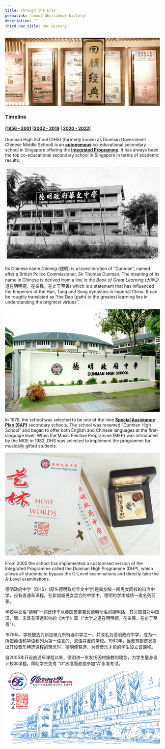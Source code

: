 ```yaml
---
title: Through the Eras
permalink: /about-dhs/school-history/
description: ""
third_nav_title: Our History
---
```

![](/images/Homepage/masthead-about-history.jpg)

### **Timeline**

#### **|[1956 - 2001](https://dhs.edu.sg/sch-history-1956) |[2002 - 2019](https://dhs.edu.sg/sch-history-2004)  | [2020 - 2022](https://dhs.edu.sg/sch-history-2021)|**

Dunman High School (DHS) (formerly known as Dunman Government Chinese Middle School) is an **[autonomous](https://dhs.edu.sg/autonomous-sap-ip)** co-educational secondary school in Singapore offering the **[Integrated Programme](https://dhs.edu.sg/autonomous-sap-ip)**. It has always been the top co-educational secondary school in Singapore in terms of academic results.

![](/images/Homepage/1960-01-1.jpg)

Its Chinese name _Démíng_ (德明) is a transliteration of “Dunman”, named after a British Police Commissioner, Sir Thomas Dunman. The meaning of its name in Chinese is derived from a line in the _Book of Great Learning_ (大学之道在明明德，在亲民，在止于至善) which is a statement that has influenced the Emperors of the Han, Tang and Song dynasties in Imperial China. It can be roughly translated as “the Dao (path) to the greatest learning lies in understanding the brightest virtues”.

![](/images/Homepage/2000-07.jpg)

In 1979, the school was selected to be one of the nine **[Special Assistance Plan (SAP)](https://dhs.edu.sg/autonomous-sap-ip)** secondary schools. The school was renamed “Dunman High School” and began to offer both English and Chinese languages at the first-language level. When the Music Elective Programme (MEP) was introduced by the MOE in 1982, DHS was selected to implement the programme for musically gifted students.

![](/images/Homepage/2016-01.jpg)

From 2005 the school has implemented a customised version of the Integrated Programme called the Dunman High Programme (DHP), which allows all students to bypass the O-Level examinations and directly take the A-Level examinations.

德明政府中学（DHS）(原名德明政府华文中学)是新加坡一所男女同校的自治中学，设有直通车课程。在新加坡男女混合的中学中，德明的学术成绩一直名列前茅。

学校中文名“德明”一词音译于以英国警署署长德明命名的德明路，其义取自对中国汉、唐、宋具有深远影响的《大学》篇（“大学之道在明明德，在亲民，在止于至善”）。

1979年，学校被选为新加坡九所特选中学之一，并改名为德明政府中学，成为一所把英语和华语都列为第一语言的、双语并重的学校。1982年，当教育部首次提出开设音乐特选课程的理念时，德明便获选，为有音乐才能的学生设立该课程。

自2005年开设直通车课程以来，德明进一步发扬因材施教的理念，为学生量身设计校本课程，帮助学生免考 “O”水准而直接参加“A”水准考试。

![](/images/Homepage/DHS65home.png)